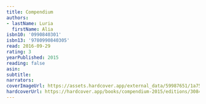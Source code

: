 ```yaml
---
title: Compendium
authors:
- lastName: Luria
  firstName: Alia
isbn10: '0990840301'
isbn13: '9780990840305'
read: 2016-09-29
rating: 3
yearPublished: 2015
reading: false
asin:
subtitle:
narrators:
coverImageUrl: https://assets.hardcover.app/external_data/59987651/1a758c058a751ee1d9d574070d4e0975eaa4fb3a.jpeg
hardcoverUrl: https://hardcover.app/books/compendium-2015/editions/30849291
---
```

